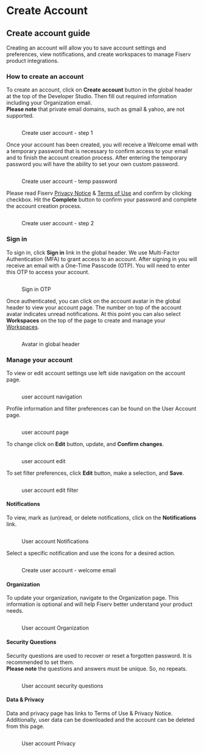 # Create Account

## Create account guide

Creating an account will allow you to save account settings and preferences, view notifications, and create workspaces to manage Fiserv product integrations.

### How to create an account

To create an account, click on **Create account** button in the global header at the top of the Developer Studio. Then fill out required information including your Organization email.\
**Please note** that private email domains, such as gmail & yahoo, are not supported.

<figure><img src="images/user-account/user-account-create-step-1.png" alt=""><figcaption><p>Create user account - step 1</p></figcaption></figure>

Once your account has been created, you will receive a Welcome email with a temporary password that is necessary to confirm access to your email and to finish the account creation process. After entering the temporary password you will have the ability to set your own custom password.

<figure><img src="images/user-account/user-account-temp-pw.png" alt=""><figcaption><p>Create user account - temp password</p></figcaption></figure>

Please read Fiserv [Privacy Notice](privacy-notice.md) & [Terms of Use](terms-of-use.md) and confirm by clicking checkbox. Hit the **Complete** button to confirm your password and complete the account creation process.

<figure><img src="images/user-account/user-account-create-step-2.png" alt=""><figcaption><p>Create user account - step 2</p></figcaption></figure>

### Sign in

To sign in, click **Sign in** link in the global header. We use Multi-Factor Authentication (MFA) to grant access to an account. After signing in you will receive an email with a One-Time Passcode (OTP). You will need to enter this OTP to access your account.

<figure><img src="images/user-account/user-account-otp.png" alt=""><figcaption><p>Sign in OTP</p></figcaption></figure>

Once authenticated, you can click on the account avatar in the global header to view your account page. The number on top of the account avatar indicates unread notifications. At this point you can also select **Workspaces** on the top of the page to create and manage your [Workspaces](enable-workspaces.md).

<figure><img src="images/user-account/user-account.png" alt=""><figcaption><p>Avatar in global header</p></figcaption></figure>

### Manage your account

To view or edit account settings use left side navigation on the account page.

<figure><img src="images/user-account/user-account-navigation.png" alt=""><figcaption><p>user account navigation</p></figcaption></figure>

Profile information and filter preferences can be found on the User Account page.

<figure><img src="images/user-account/user-account-page.png" alt=""><figcaption><p>user account page</p></figcaption></figure>

To change click on **Edit** button, update, and **Confirm changes**.

<figure><img src=".gitbook/assets/user-account-edit (1).png" alt=""><figcaption><p>user account edit</p></figcaption></figure>

To set filter preferences, click **Edit** button, make a selection, and **Save**.

<figure><img src="images/user-account/user-account-edit-filters.png" alt=""><figcaption><p>user account edit filter</p></figcaption></figure>

#### Notifications

To view, mark as (un)read, or delete notifications, click on the **Notifications** link.

<figure><img src="images/user-account/user-account-notifications.png" alt=""><figcaption><p>User account Notifications</p></figcaption></figure>

Select a specific notification and use the icons for a desired action.

<figure><img src="images/user-account/user-account-welcome-notification.png" alt=""><figcaption><p>Create user account - welcome email</p></figcaption></figure>

#### Organization

To update your organization, navigate to the Organization page. This information is optional and will help Fiserv better understand your product needs.

<figure><img src="images/user-account/user-account-edit-organization.png" alt=""><figcaption><p>User account Organization</p></figcaption></figure>

#### Security Questions

Security questions are used to recover or reset a forgotten password. It is recommended to set them.\
**Please note** the questions and answers must be unique. So, no repeats.

<figure><img src="images/user-account/user-account-security-questions.png" alt=""><figcaption><p>User account security questions</p></figcaption></figure>

#### Data & Privacy

Data and privacy page has links to Terms of Use & Privacy Notice. Additionally, user data can be downloaded and the account can be deleted from this page.

<figure><img src="images/user-account/user-account-privacy.png" alt=""><figcaption><p>User account Privacy</p></figcaption></figure>
